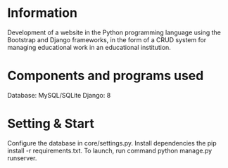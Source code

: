 # Information
Development of a website in the Python programming language using the Bootstrap and Django frameworks, in the form of a CRUD system for managing educational work in an educational institution.

# Components and programs used
Database: MySQL/SQLite
Django: 8

# Setting & Start
Configure the database in core/settings.py.
Install dependencies the pip install -r requirements.txt.
To launch, run command python manage.py runserver.

